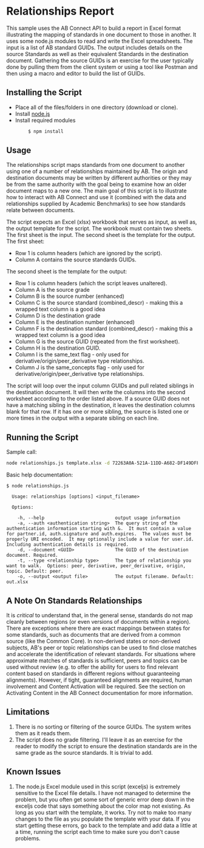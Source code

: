 # Relationships Report
This sample uses the AB Connect API to build a report in Excel format illustrating the mapping of standards in one document to those in another.  It uses some node.js modules to
read and write the Excel spreadsheets.  The input is a list of AB standard GUIDs.  The output includes details on the source Standards as well as their equivalent Standards in the
destination document.  Gathering the source GUIDs is an exercise for the user typically done by pulling them from the client system or using a tool like Postman and then using a
macro and editor to build the list of GUIDs.

## Installing the Script

+ Place all of the files/folders in one directory (download or clone).
+ Install [node.js](https://nodejs.org/en/)
+ Install required modules

```sh
        $ npm install
```
## Usage
The relationships script maps standards from one document to another using one of a number of relationships maintained by AB.  The origin and destination documents may be written by different authorities
or they may be from the same authority with the goal being to examine how an older document maps to a new one.  The main goal of this script is to illustrate how to interact with AB Connect and use it
(combined with the data and relationships supplied by Academic Benchmarks) to see how standards relate between documents.

The script expects an Excel (xlsx) workbook that serves as input, as well as, the output template for the script.
The workbook must contain two sheets.  The first sheet is the input.  The second sheet is the template for the output.
The first sheet:

+ Row 1 is column headers (which are ignored by the script).
+ Column A contains the source standards GUIDs.

The second sheet is the template for the output:

+ Row 1 is column headers (which the script leaves unaltered).
+ Column A is the source grade
+ Column B is the source number (enhanced)
+ Column C is the source standard (combined_descr) - making this a wrapped text column is a good idea
+ Column D is the destination grade
+ Column E is the destination number (enhanced)
+ Column F is the destination standard (combined_descr) - making this a wrapped text column is a good idea
+ Column G is the source GUID (repeated from the first worksheet).
+ Column H is the destination GUID.
+ Column I is the same_text flag - only used for derivative/origin/peer_derivative type relationships.
+ Column J is the same_concepts flag - only used for derivative/origin/peer_derivative type relationships.

The script will loop over the input column GUIDs and pull related siblings in the destination document.  It will then write the columns into the second worksheet according to the order listed above.
If a source GUID does not have a matching sibling in the destination, it leaves the destination columns blank for that row.  If it has one or more sibling, the source is listed one or more times
in the output with a separate sibling on each line.

## Running the Script
Sample call:
```sh
node relationships.js template.xlsx -d 72263A0A-521A-11DD-A682-DF149DFF4B22 -a "&partner.id=devconnect01&auth.signature=h456vUN1237XTzmm0%2BM1Klsnqu5iYdpLhFxLX6GaKAI4%3D&auth.expires=1482338683"
```
Basic help documentation:
```
$ node relationships.js

  Usage: relationships [options] <input_filename>

  Options:

    -h, --help                          output usage information
    -a, --auth <authentication string>  The query string of the authentication information starting with &.  It must contain a value for partner.id, auth.signature and auth.expires.  The values must be properly URI encoded.  It may optionally include a value for user.id. Including authentication details is required.
    -d, --document <GUID>               The GUID of the destination document. Required.
    -t, --type <relationship type>      The type of relationship you want to walk.  Options: peer, derivative, peer_derivative, origin, topic. Default: peer.
    -o, --output <output file>          The output filename. Default: out.xlsx
```

## A Note On Standards Relationships
It is _critical_ to understand that, in the general sense, standards do not map cleanly between regions (or even versions of documents within a region).  There are exceptions where
there are exact mappings between states for some standards, such as documents that are derived from a common source (like the Common Core).  In non-derived states or non-derived subjects,
AB's peer or topic relationships can be used to find close matches and accelerate the identification of relevant standards.  For situations where approximate matches of standards is
sufficient, peers and topics can be used without review (e.g. to offer the ability for users to find relevant content
based on standards in different regions without guaranteeing alignments).  However, if tight, guaranteed alignments are required, human involvement and Content Activation will be required.  See the
section on Activating Content in the AB Connect documentation for more information.

## Limitations

1. There is no sorting or filtering of the source GUIDs.  The system writes them as it reads them.
2. The script does no grade filtering.  I'll leave it as an exercise for the reader to modify the script to ensure the destination standards are in the same grade as the source standards.  It is trivial to add.

## Known Issues

1. The node.js Excel module used in this script (exceljs) is extremely sensitive to the Excel file details.  I have not managed to determine the problem, but you often get some sort of generic error
deep down in the exceljs code that says something about the color map not existing.  As long as you start with the template, it works.  Try not to make too many changes to the file as you
populate the template with your data. If you start getting these errors, go back to the template and add data a little at a time, running the script each time to make sure you don't cause problems.
